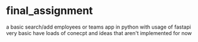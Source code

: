 # final_assignment

a basic search/add employees or teams app in python with usage of fastapi
very basic have loads of conecpt and ideas that aren't implemented for now
